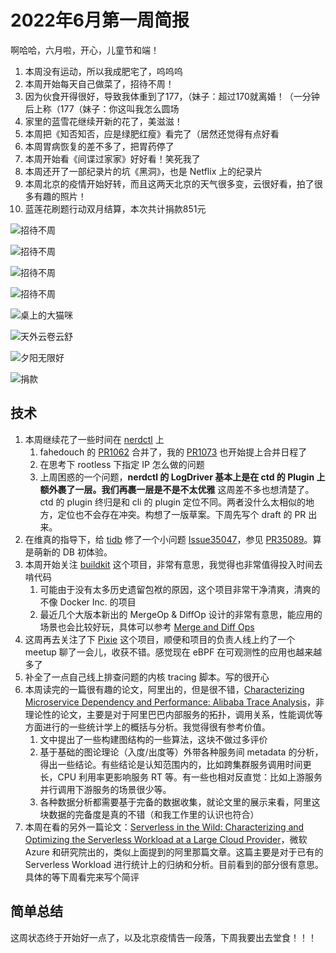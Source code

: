 # 2022年6月第一周简报

啊哈哈，六月啦，开心，儿童节和端！

1. 本周没有运动，所以我成肥宅了，呜呜呜
2. 本周开始每天自己做菜了，招待不周！
3. 因为伙食开得很好，导致我体重到了177，（妹子：超过170就离婚！（一分钟后上称（177（妹子：你这叫我怎么圆场
4. 家里的蓝雪花继续开新的花了，美滋滋！
5. 本周把《知否知否，应是绿肥红瘦》看完了（居然还觉得有点好看
6. 本周胃病恢复的差不多了，把胃药停了
7. 本周开始看《间谍过家家》好好看！笑死我了
8. 本周还开了一部纪录片的坑《黑洞》，也是 Netflix 上的纪录片
9. 本周北京的疫情开始好转，而且这两天北京的天气很多变，云很好看，拍了很多有趣的照片！
10. 蓝莲花刷题行动双月结算，本次共计捐款851元

![招待不周](https://user-images.githubusercontent.com/7054676/172057199-8b63ad68-50ea-438e-8e44-26512692115f.png)

![招待不周](https://user-images.githubusercontent.com/7054676/172057228-0462a320-4379-47c9-8cb0-765562dfc0a8.png)

![招待不周](https://user-images.githubusercontent.com/7054676/172057243-03e98102-f9c2-4ef8-94c8-57ae648de1be.png)

![招待不周](https://user-images.githubusercontent.com/7054676/172057257-298a6a61-310e-44be-8eb9-88dbf9f02805.png)

![桌上的大猫咪](https://user-images.githubusercontent.com/7054676/172057270-ef89b666-5e6b-4a3e-adf1-53ffc812c465.png)

![天外云卷云舒](https://user-images.githubusercontent.com/7054676/172057284-e2a2dcef-1dc6-4f18-a45b-1e47b9088998.png)

![夕阳无限好](https://user-images.githubusercontent.com/7054676/172057305-be006e8d-41c9-4c66-be7d-990bff67435b.png)

![捐款](https://user-images.githubusercontent.com/7054676/172058078-1b23bd1f-b032-4f14-a4f9-2ab7b35a3d7e.png)

## 技术

1. 本周继续花了一些时间在 [nerdctl](https://github.com/containerd/nerdctl) 上
    1. fahedouch 的 [PR1062](https://github.com/containerd/nerdctl/pull/1062) 合并了，我的 [PR1073](https://github.com/containerd/nerdctl/pull/1073) 也开始提上合并日程了
    2. 在思考下 rootless 下指定 IP 怎么做的问题
    3. 上周困惑的一个问题，**nerdctl 的 LogDriver 基本上是在 ctd 的 Plugin 上额外裹了一层。我们再裹一层是不是不太优雅** 这周差不多也想清楚了。ctd 的 plugin 终归是和 cli 的 plugin 定位不同。两者没什么太相似的地方，定位也不会存在冲突。构想了一版草案。下周先写个 draft 的 PR 出来。
2. 在维真的指导下，给 [tidb](https://github.com/pingcap/tidb) 修了一个小问题 [Issue35047](https://github.com/pingcap/tidb/issues/35047)，参见 [PR35089](https://github.com/pingcap/tidb/pull/35089)。算是萌新的 DB 初体验。
3. 本周开始关注 [buildkit](https://github.com/moby/buildkit) 这个项目，非常有意思，我觉得也非常值得投入时间去啃代码
    1. 可能由于没有太多历史遗留包袱的原因，这个项目非常干净清爽，清爽的不像 Docker Inc. 的项目
    2. 最近几个大版本新出的 MergeOp & DiffOp 设计的非常有意思，能应用的场景也会比较好玩，具体可以参考 [Merge and Diff Ops](https://github.com/moby/buildkit/blob/v0.10.0/docs/merge%2Bdiff.md)
4. 这周再去关注了下 [Pixie](https://github.com/pixie-io/pixie) 这个项目，顺便和项目的负责人线上约了一个 meetup 聊了一会儿，收获不错。感觉现在 eBPF 在可观测性的应用也越来越多了
5. 补全了一点自己线上排查问题的内核 tracing 脚本。写的很开心
6. 本周读完的一篇很有趣的论文，阿里出的，但是很不错，[Characterizing Microservice Dependency and Performance: Alibaba Trace Analysis](https://dl.acm.org/doi/10.1145/3472883.3487003)，非理论性的论文，主要是对于阿里巴巴内部服务的拓扑，调用关系，性能调优等方面进行的一些统计学上的概括与分析。我觉得很有参考价值。
    1. 文中提出了一些构建图结构的一些算法，这块不做过多评价
    2. 基于基础的图论理论（入度/出度等）外带各种服务间 metadata 的分析，得出一些结论。有些结论是认知范围内的，比如跨集群服务调用时间更长，CPU 利用率更影响服务 RT 等。有一些也相对反直觉：比如上游服务并行调用下游服务的场景很少等。
    3. 各种数据分析都需要基于完备的数据收集，就论文里的展示来看，阿里这块数据的完备度是真的不错（和我工作里的认识也符合）
7. 本周在看的另外一篇论文：[Serverless in the Wild: Characterizing and Optimizing the Serverless Workload at a Large Cloud Provider](https://www.usenix.org/conference/atc20/presentation/shahrad)，微软 Azure 和研究院出的，类似上面提到的阿里那篇文章。这篇主要是对于已有的 Serverless Workload 进行统计上的归纳和分析。目前看到的部分很有意思。具体的等下周看完来写个简评

## 简单总结

这周状态终于开始好一点了，以及北京疫情告一段落，下周我要出去堂食！！！